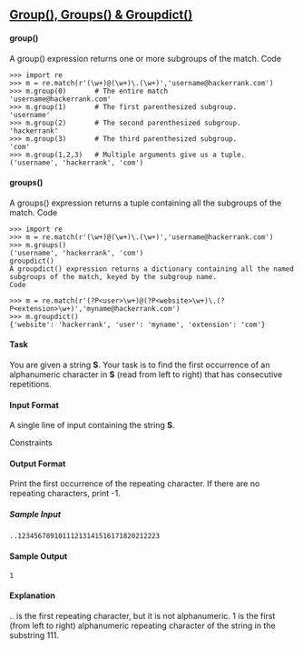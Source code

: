 ## **[Group(), Groups() & Groupdict()](https://www.hackerrank.com/challenges/re-group-groups)** 
#### group()
A group() expression returns one or more subgroups of the match.
Code

```
>>> import re
>>> m = re.match(r'(\w+)@(\w+)\.(\w+)','username@hackerrank.com')
>>> m.group(0)       # The entire match 
'username@hackerrank.com'
>>> m.group(1)       # The first parenthesized subgroup.
'username'
>>> m.group(2)       # The second parenthesized subgroup.
'hackerrank'
>>> m.group(3)       # The third parenthesized subgroup.
'com'
>>> m.group(1,2,3)   # Multiple arguments give us a tuple.
('username', 'hackerrank', 'com')
```


#### groups()
A groups() expression returns a tuple containing all the subgroups of the match.
Code

```
>>> import re
>>> m = re.match(r'(\w+)@(\w+)\.(\w+)','username@hackerrank.com')
>>> m.groups()
('username', 'hackerrank', 'com')
groupdict()
A groupdict() expression returns a dictionary containing all the named subgroups of the match, keyed by the subgroup name.
Code

>>> m = re.match(r'(?P<user>\w+)@(?P<website>\w+)\.(?P<extension>\w+)','myname@hackerrank.com')
>>> m.groupdict()
{'website': 'hackerrank', 'user': 'myname', 'extension': 'com'}
```

#### Task

You are given a string **S**.
Your task is to find the first occurrence of an alphanumeric character in **S** (read from left to right) that has consecutive repetitions.

#### Input Format

A single line of input containing the string **S**.

Constraints


#### Output Format

Print the first occurrence of the repeating character. If there are no repeating characters, print -1.

##### Sample Input
```
..12345678910111213141516171820212223
```

#### Sample Output
```
1
```

#### Explanation

.. is the first repeating character, but it is not alphanumeric.
1 is the first (from left to right) alphanumeric repeating character of the string in the substring 111.